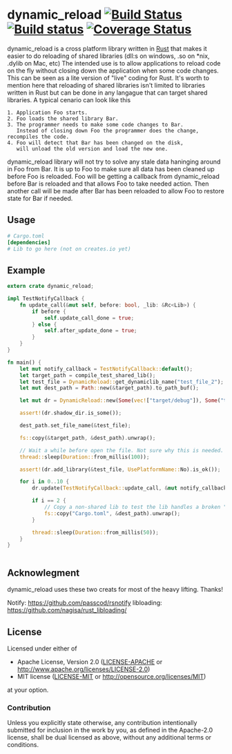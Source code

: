 # dynamic_reload [![Build Status](https://travis-ci.org/emoon/dynamic_reload.svg?branch=master)](https://travis-ci.org/emoon/dynamic_reload) [![Build status](https://ci.appveyor.com/api/projects/status/cblu63ub2sqntr9w?svg=true)](https://ci.appveyor.com/project/emoon/dynamic-reload) [![Coverage Status](https://coveralls.io/repos/github/emoon/dynamic_reload/badge.svg?branch=master)](https://coveralls.io/github/emoon/dynamic_reload?branch=master)

dynamic_reload is a cross platform library written in [Rust](https://www.rust-lang.org) that makes it easier to do reloading of shared libraries (dll:s on windows, .so on *nix, .dylib on Mac, etc) The intended use is to allow applications to reload code on the fly without closing down the application when some code changes. This can be seen as a lite version of "live" coding for Rust. It's worth to mention here that reloading of shared libraries isn't limited to libraries written in Rust but can be done in any langague that can target shared libraries. A typical cenario can look like this

```
1. Application Foo starts.
2. Foo loads the shared library Bar.
3. The programmer needs to make some code changes to Bar. 
   Instead of closing down Foo the programmer does the change, recompiles the code.
4. Foo will detect that Bar has been changed on the disk, 
   will unload the old version and load the new one.
```

dynamic_reload library will not try to solve any stale data haninging around in Foo from Bar. It is up to Foo to make sure all data has been cleaned up before Foo is reloaded. Foo will be getting a callback from dynamic_reload before Bar is reloaded and that allows Foo to take needed action. Then another call will be made after Bar has been reloaded to allow Foo to restore state for Bar if needed.


Usage
-----

```toml
# Cargo.toml
[dependencies]
# Lib to go here (not on creates.io yet)
```

Example
-------

```rust
extern crate dynamic_reload;

impl TestNotifyCallback {
	fn update_call(&mut self, before: bool, _lib: &Rc<Lib>) {
		if before {
			self.update_call_done = true;
		} else {
			self.after_update_done = true;
		}
	}
}

fn main() {
	let mut notify_callback = TestNotifyCallback::default();  
	let target_path = compile_test_shared_lib();
	let test_file = DynamicReload::get_dynamiclib_name("test_file_2");
	let mut dest_path = Path::new(&target_path).to_path_buf();

	let mut dr = DynamicReload::new(Some(vec!["target/debug"]), Some("target/debug"), Search::Default);

	assert!(dr.shadow_dir.is_some());

	dest_path.set_file_name(&test_file);

	fs::copy(&target_path, &dest_path).unwrap();

	// Wait a while before open the file. Not sure why this is needed.
	thread::sleep(Duration::from_millis(100));

	assert!(dr.add_library(&test_file, UsePlatformName::No).is_ok());

	for i in 0..10 {
		dr.update(TestNotifyCallback::update_call, &mut notify_callback); 

		if i == 2 {
			// Copy a non-shared lib to test the lib handles a broken "lib"
			fs::copy("Cargo.toml", &dest_path).unwrap();
		}

		thread::sleep(Duration::from_millis(50));
	}
}



```

## Acknowlegment

dynamic_reload uses these two creats for most of the heavy lifting. Thanks!

Notify: https://github.com/passcod/rsnotify
libloading: https://github.com/nagisa/rust_libloading/

## License

Licensed under either of

 * Apache License, Version 2.0 ([LICENSE-APACHE](LICENSE-APACHE) or http://www.apache.org/licenses/LICENSE-2.0)
 * MIT license ([LICENSE-MIT](LICENSE-MIT) or http://opensource.org/licenses/MIT)

at your option.

### Contribution

Unless you explicitly state otherwise, any contribution intentionally submitted for inclusion in the work by you, as defined in the Apache-2.0 license, shall be dual licensed as above, without any additional terms or conditions.

